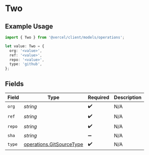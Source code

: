 # Two

## Example Usage

```typescript
import { Two } from '@vercel/client/models/operations';

let value: Two = {
  org: '<value>',
  ref: '<value>',
  repo: '<value>',
  type: 'github',
};
```

## Fields

| Field  | Type                                                                 | Required           | Description |
| ------ | -------------------------------------------------------------------- | ------------------ | ----------- |
| `org`  | _string_                                                             | :heavy_check_mark: | N/A         |
| `ref`  | _string_                                                             | :heavy_check_mark: | N/A         |
| `repo` | _string_                                                             | :heavy_check_mark: | N/A         |
| `sha`  | _string_                                                             | :heavy_minus_sign: | N/A         |
| `type` | [operations.GitSourceType](../../models/operations/gitsourcetype.md) | :heavy_check_mark: | N/A         |
